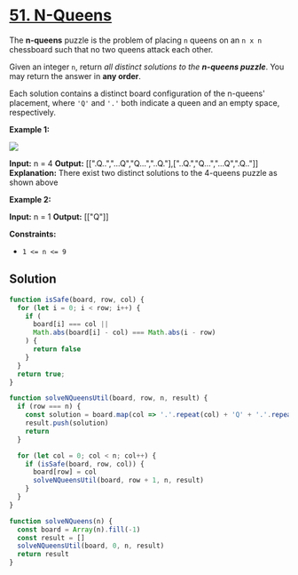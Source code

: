 # [51. N-Queens](https://leetcode.com/problems/n-queens/)

The **n-queens** puzzle is the problem of placing `n` queens on an `n x n` chessboard such that no two queens attack each other.

Given an integer `n`, return _all distinct solutions to the **n-queens puzzle**_. You may return the answer in **any order**.

Each solution contains a distinct board configuration of the n-queens' placement, where `'Q'` and `'.'` both indicate a queen and an empty space, respectively.

**Example 1:**

![](https://assets.leetcode.com/uploads/2020/11/13/queens.jpg)

**Input:** n = 4
**Output:** \[\[".Q..","...Q","Q...","..Q."\],\["..Q.","Q...","...Q",".Q.."\]\]
**Explanation:** There exist two distinct solutions to the 4-queens puzzle as shown above

**Example 2:**

**Input:** n = 1
**Output:** \[\["Q"\]\]

**Constraints:**

- `1 <= n <= 9`

## Solution

```js
function isSafe(board, row, col) {
  for (let i = 0; i < row; i++) {
    if (
      board[i] === col ||
      Math.abs(board[i] - col) === Math.abs(i - row)
    ) {
      return false
    }
  }
  return true;
}

function solveNQueensUtil(board, row, n, result) {
  if (row === n) {
    const solution = board.map(col => '.'.repeat(col) + 'Q' + '.'.repeat(n - col - 1))
    result.push(solution)
    return
  }

  for (let col = 0; col < n; col++) {
    if (isSafe(board, row, col)) {
      board[row] = col
      solveNQueensUtil(board, row + 1, n, result)
    }
  }
}

function solveNQueens(n) {
  const board = Array(n).fill(-1)
  const result = []
  solveNQueensUtil(board, 0, n, result)
  return result
}
```
